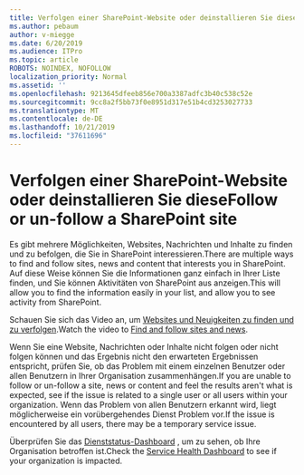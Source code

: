 ```yaml
---
title: Verfolgen einer SharePoint-Website oder deinstallieren Sie diese
ms.author: pebaum
author: v-miegge
ms.date: 6/20/2019
ms.audience: ITPro
ms.topic: article
ROBOTS: NOINDEX, NOFOLLOW
localization_priority: Normal
ms.assetid: ''
ms.openlocfilehash: 9213645dfeeb856e700a3387adfc3b40c538c52e
ms.sourcegitcommit: 9cc8a2f5bb73f0e8951d317e51b4cd3253027733
ms.translationtype: MT
ms.contentlocale: de-DE
ms.lasthandoff: 10/21/2019
ms.locfileid: "37611696"
---
```

# <a name="follow-or-un-follow-a-sharepoint-site"></a><span data-ttu-id="49e7a-102">Verfolgen einer SharePoint-Website oder deinstallieren Sie diese</span><span class="sxs-lookup"><span data-stu-id="49e7a-102">Follow or un-follow a SharePoint site</span></span>

<span data-ttu-id="49e7a-103">Es gibt mehrere Möglichkeiten, Websites, Nachrichten und Inhalte zu finden und zu befolgen, die Sie in SharePoint interessieren.</span><span class="sxs-lookup"><span data-stu-id="49e7a-103">There are multiple ways to find and follow sites, news and content that interests you in SharePoint.</span></span> <span data-ttu-id="49e7a-104">Auf diese Weise können Sie die Informationen ganz einfach in Ihrer Liste finden, und Sie können Aktivitäten von SharePoint aus anzeigen.</span><span class="sxs-lookup"><span data-stu-id="49e7a-104">This will allow you to find the information easily in your list, and allow you to see activity from SharePoint.</span></span>

<span data-ttu-id="49e7a-105">Schauen Sie sich das Video an, um [Websites und Neuigkeiten zu finden und zu verfolgen](https://support.office.com/article/Video-Find-and-follow-sites-news-and-content-4411e38f-9bc5-4ecc-bd33-3dbe939ac84c).</span><span class="sxs-lookup"><span data-stu-id="49e7a-105">Watch the video to [Find and follow sites and news](https://support.office.com/article/Video-Find-and-follow-sites-news-and-content-4411e38f-9bc5-4ecc-bd33-3dbe939ac84c).</span></span>

<span data-ttu-id="49e7a-106">Wenn Sie eine Website, Nachrichten oder Inhalte nicht folgen oder nicht folgen können und das Ergebnis nicht den erwarteten Ergebnissen entspricht, prüfen Sie, ob das Problem mit einem einzelnen Benutzer oder allen Benutzern in Ihrer Organisation zusammenhängen.</span><span class="sxs-lookup"><span data-stu-id="49e7a-106">If you are unable to follow or un-follow a site, news or content and feel the results aren't what is expected, see if the issue is related to a single user or all users within your organization.</span></span> <span data-ttu-id="49e7a-107">Wenn das Problem von allen Benutzern erkannt wird, liegt möglicherweise ein vorübergehendes Dienst Problem vor.</span><span class="sxs-lookup"><span data-stu-id="49e7a-107">If the issue is encountered by all users, there may be a temporary service issue.</span></span>

<span data-ttu-id="49e7a-108">Überprüfen Sie das [Dienststatus-Dashboard](https://admin.microsoft.com/AdminPortal/Home#/servicehealth) , um zu sehen, ob Ihre Organisation betroffen ist.</span><span class="sxs-lookup"><span data-stu-id="49e7a-108">Check the [Service Health Dashboard](https://admin.microsoft.com/AdminPortal/Home#/servicehealth) to see if your organization is impacted.</span></span>
